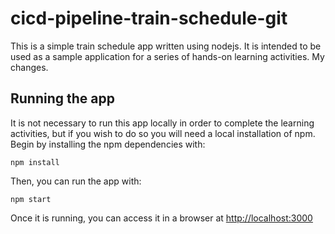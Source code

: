 # cicd-pipeline-train-schedule-git

This is a simple train schedule app written using nodejs. It is intended to be used as a sample application for a series of hands-on learning activities.
My changes.
## Running the app

It is not necessary to run this app locally in order to complete the learning activities, but if you wish to do so you will need a local installation of npm. Begin by installing the npm dependencies with:

    npm install

Then, you can run the app with:

    npm start

Once it is running, you can access it in a browser at [http://localhost:3000](http://localhost:3000)
